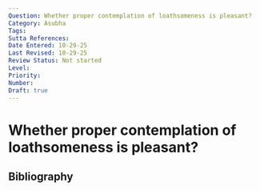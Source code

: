 ```yaml
---
Question: Whether proper contemplation of loathsomeness is pleasant?
Category: Asubha
Tags: 
Sutta References: 
Date Entered: 10-29-25
Last Revised: 10-29-25
Review Status: Not started
Level: 
Priority: 
Number: 
Draft: true
---
```


# Whether proper contemplation of loathsomeness is pleasant?

## Bibliography

<!-- 

Notes:



-->